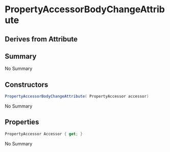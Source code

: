 # PropertyAccessorBodyChangeAttribute

## Derives from Attribute

## Summary

No Summary
## Constructors

```c#
PropertyAccessorBodyChangeAttribute( PropertyAccessor accessor) 
```
No Summary
## Properties

```c#
PropertyAccessor Accessor { get; } 
```
No Summary
